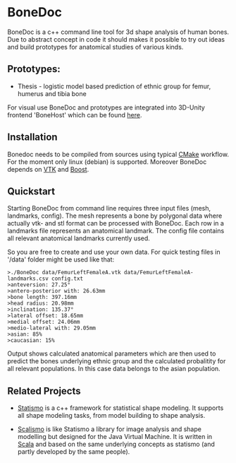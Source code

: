 # BoneDoc

BoneDoc is a c++ command line tool for 3d shape analysis of human bones. Due to abstract concept in code it should makes it possible to try out ideas and build prototypes for anatomical studies of various kinds.

## Prototypes:

* Thesis - logistic model based prediction of ethnic group for femur, humerus and tibia bone

For visual use BoneDoc and prototypes are integrated into 3D-Unity frontend 'BoneHost' which can be found [here](http://www.bonehost.net).

## Installation

Bonedoc needs to be compiled from sources using typical [CMake](https://cmake.org/) workflow. For the moment only linux (debian) is supported. Moreover BoneDoc depends on [VTK](http://www.vtk.org) and [Boost](http://www.boost.org).

## Quickstart

Starting BoneDoc from command line requires three input files (mesh, landmarks, config). The mesh represents a bone by polygonal data where actually vtk- and stl format can be processed with BoneDoc. Each row in a landmarks file represents an anatomical landmark. The config file contains all relevant anatomical landmarks currently used.

So you are free to create and use your own data. For quick testing files in '/data' folder might be used like that:

```
>./BoneDoc data/FemurLeftFemaleA.vtk data/FemurLeftFemaleA-landmarks.csv config.txt
>anteversion: 27.25°
>antero-posterior with: 26.63mm
>bone length: 397.16mm
>head radius: 20.98mm
>inclination: 135.37°
>lateral offset: 18.65mm
>medial offset: 24.06mm
>medio-lateral with: 29.05mm
>asian: 85%
>caucasian: 15%
```

Output shows calculated anatomical parameters which are then used to predict the bones underlying ethnic group and the calculated probalitity for all relevant populations. In this case data belongs to the asian population.

## Related Projects

* [Statismo](https://github.com/statismo/statismo) is a c++ framework for statistical shape modeling. It supports all shape modeling tasks, from model building to shape analysis.

* [Scalismo](http://github.com/unibas-gravis/scalismo) is like Statismo a library for image analysis and shape modelling but designed for the Java Virtual Machine. It is written in [Scala](http://www.scala-lang.org/) and based on the same underlying concepts as statismo (and partly developed by the same people).
